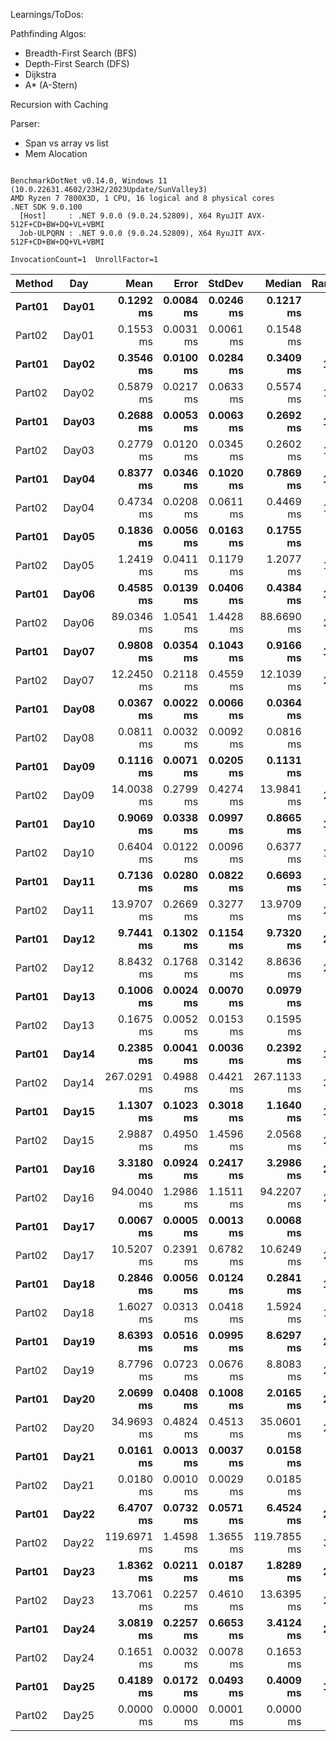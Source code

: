 Learnings/ToDos:

Pathfinding Algos:
- Breadth-First Search (BFS)
- Depth-First Search (DFS)
- Dijkstra
- A* (A-Stern)

Recursion with Caching

Parser:
- Span vs array vs list
- Mem Alocation


```

BenchmarkDotNet v0.14.0, Windows 11 (10.0.22631.4602/23H2/2023Update/SunValley3)
AMD Ryzen 7 7800X3D, 1 CPU, 16 logical and 8 physical cores
.NET SDK 9.0.100
  [Host]     : .NET 9.0.0 (9.0.24.52809), X64 RyuJIT AVX-512F+CD+BW+DQ+VL+VBMI
  Job-ULPQRN : .NET 9.0.0 (9.0.24.52809), X64 RyuJIT AVX-512F+CD+BW+DQ+VL+VBMI

InvocationCount=1  UnrollFactor=1  

```
| Method | Day   | Mean        | Error     | StdDev    | Median      | Rank | Gen0       | Gen1       | Gen2      | Allocated    |
|------- |------ |------------:|----------:|----------:|------------:|-----:|-----------:|-----------:|----------:|-------------:|
| **Part01** | **Day01** |   **0.1292 ms** | **0.0084 ms** | **0.0246 ms** |   **0.1217 ms** |    **6** |          **-** |          **-** |         **-** |     **177000 B** |
| Part02 | Day01 |   0.1553 ms | 0.0031 ms | 0.0061 ms |   0.1548 ms |    7 |          - |          - |         - |     203024 B |
| **Part01** | **Day02** |   **0.3546 ms** | **0.0100 ms** | **0.0284 ms** |   **0.3409 ms** |   **12** |          **-** |          **-** |         **-** |     **382952 B** |
| Part02 | Day02 |   0.5879 ms | 0.0217 ms | 0.0633 ms |   0.5574 ms |   15 |          - |          - |         - |     414904 B |
| **Part01** | **Day03** |   **0.2688 ms** | **0.0053 ms** | **0.0063 ms** |   **0.2692 ms** |   **11** |          **-** |          **-** |         **-** |     **420288 B** |
| Part02 | Day03 |   0.2779 ms | 0.0120 ms | 0.0345 ms |   0.2602 ms |   11 |          - |          - |         - |     430496 B |
| **Part01** | **Day04** |   **0.8377 ms** | **0.0346 ms** | **0.1020 ms** |   **0.7869 ms** |   **16** |          **-** |          **-** |         **-** |     **117776 B** |
| Part02 | Day04 |   0.4734 ms | 0.0208 ms | 0.0611 ms |   0.4469 ms |   14 |          - |          - |         - |     117776 B |
| **Part01** | **Day05** |   **0.1836 ms** | **0.0056 ms** | **0.0163 ms** |   **0.1755 ms** |    **9** |          **-** |          **-** |         **-** |     **297432 B** |
| Part02 | Day05 |   1.2419 ms | 0.0411 ms | 0.1179 ms |   1.2077 ms |   18 |          - |          - |         - |     286600 B |
| **Part01** | **Day06** |   **0.4585 ms** | **0.0139 ms** | **0.0406 ms** |   **0.4384 ms** |   **14** |          **-** |          **-** |         **-** |     **357064 B** |
| Part02 | Day06 |  89.0346 ms | 1.0541 ms | 1.4428 ms |  88.6690 ms |   28 |          - |          - |         - |     808832 B |
| **Part01** | **Day07** |   **0.9808 ms** | **0.0354 ms** | **0.1043 ms** |   **0.9166 ms** |   **17** |          **-** |          **-** |         **-** |    **1657544 B** |
| Part02 | Day07 |  12.2450 ms | 0.2118 ms | 0.4559 ms |  12.1039 ms |   25 |          - |          - |         - |    4037096 B |
| **Part01** | **Day08** |   **0.0367 ms** | **0.0022 ms** | **0.0066 ms** |   **0.0364 ms** |    **4** |          **-** |          **-** |         **-** |      **24128 B** |
| Part02 | Day08 |   0.0811 ms | 0.0032 ms | 0.0092 ms |   0.0816 ms |    5 |          - |          - |         - |      42592 B |
| **Part01** | **Day09** |   **0.1116 ms** | **0.0071 ms** | **0.0205 ms** |   **0.1131 ms** |    **6** |          **-** |          **-** |         **-** |        **112 B** |
| Part02 | Day09 |  14.0038 ms | 0.2799 ms | 0.4274 ms |  13.9841 ms |   26 |          - |          - |         - |    1082848 B |
| **Part01** | **Day10** |   **0.9069 ms** | **0.0338 ms** | **0.0997 ms** |   **0.8665 ms** |   **17** |          **-** |          **-** |         **-** |     **487664 B** |
| Part02 | Day10 |   0.6404 ms | 0.0122 ms | 0.0096 ms |   0.6377 ms |   15 |          - |          - |         - |     394824 B |
| **Part01** | **Day11** |   **0.7136 ms** | **0.0280 ms** | **0.0822 ms** |   **0.6693 ms** |   **15** |          **-** |          **-** |         **-** |     **767032 B** |
| Part02 | Day11 |  13.9707 ms | 0.2669 ms | 0.3277 ms |  13.9709 ms |   26 |  1000.0000 |  1000.0000 | 1000.0000 |   18504008 B |
| **Part01** | **Day12** |   **9.7441 ms** | **0.1302 ms** | **0.1154 ms** |   **9.7320 ms** |   **24** |          **-** |          **-** |         **-** |    **1983552 B** |
| Part02 | Day12 |   8.8432 ms | 0.1768 ms | 0.3142 ms |   8.8636 ms |   23 |          - |          - |         - |    1983840 B |
| **Part01** | **Day13** |   **0.1006 ms** | **0.0024 ms** | **0.0070 ms** |   **0.0979 ms** |    **6** |          **-** |          **-** |         **-** |     **235400 B** |
| Part02 | Day13 |   0.1675 ms | 0.0052 ms | 0.0153 ms |   0.1595 ms |    8 |          - |          - |         - |     243248 B |
| **Part01** | **Day14** |   **0.2385 ms** | **0.0041 ms** | **0.0036 ms** |   **0.2392 ms** |   **10** |          **-** |          **-** |         **-** |     **305016 B** |
| Part02 | Day14 | 267.0291 ms | 0.4988 ms | 0.4421 ms | 267.1133 ms |   31 |          - |          - |         - |     305376 B |
| **Part01** | **Day15** |   **1.1307 ms** | **0.1023 ms** | **0.3018 ms** |   **1.1640 ms** |   **18** |          **-** |          **-** |         **-** |      **97792 B** |
| Part02 | Day15 |   2.9887 ms | 0.4950 ms | 1.4596 ms |   2.0568 ms |   21 |          - |          - |         - |     104504 B |
| **Part01** | **Day16** |   **3.3180 ms** | **0.0924 ms** | **0.2417 ms** |   **3.2986 ms** |   **21** |          **-** |          **-** |         **-** |    **3245016 B** |
| Part02 | Day16 |  94.0040 ms | 1.2986 ms | 1.1511 ms |  94.2207 ms |   29 | 25000.0000 | 24000.0000 | 2000.0000 | 1227578840 B |
| **Part01** | **Day17** |   **0.0067 ms** | **0.0005 ms** | **0.0013 ms** |   **0.0068 ms** |    **2** |          **-** |          **-** |         **-** |       **2448 B** |
| Part02 | Day17 |  10.5207 ms | 0.2391 ms | 0.6782 ms |  10.6249 ms |   24 |          - |          - |         - |    2729752 B |
| **Part01** | **Day18** |   **0.2846 ms** | **0.0056 ms** | **0.0124 ms** |   **0.2841 ms** |   **11** |          **-** |          **-** |         **-** |     **230992 B** |
| Part02 | Day18 |   1.6027 ms | 0.0313 ms | 0.0418 ms |   1.5924 ms |   19 |          - |          - |         - |     825752 B |
| **Part01** | **Day19** |   **8.6393 ms** | **0.0516 ms** | **0.0995 ms** |   **8.6297 ms** |   **23** |          **-** |          **-** |         **-** |   **26259264 B** |
| Part02 | Day19 |   8.7796 ms | 0.0723 ms | 0.0676 ms |   8.8083 ms |   23 |          - |          - |         - |   26246568 B |
| **Part01** | **Day20** |   **2.0699 ms** | **0.0408 ms** | **0.1008 ms** |   **2.0165 ms** |   **21** |          **-** |          **-** |         **-** |     **807936 B** |
| Part02 | Day20 |  34.9693 ms | 0.4824 ms | 0.4513 ms |  35.0601 ms |   27 |          - |          - |         - |     887512 B |
| **Part01** | **Day21** |   **0.0161 ms** | **0.0013 ms** | **0.0037 ms** |   **0.0158 ms** |    **3** |          **-** |          **-** |         **-** |      **13432 B** |
| Part02 | Day21 |   0.0180 ms | 0.0010 ms | 0.0029 ms |   0.0185 ms |    3 |          - |          - |         - |      12896 B |
| **Part01** | **Day22** |   **6.4707 ms** | **0.0732 ms** | **0.0571 ms** |   **6.4524 ms** |   **22** |          **-** |          **-** |         **-** |        **448 B** |
| Part02 | Day22 | 119.6971 ms | 1.4598 ms | 1.3655 ms | 119.7855 ms |   30 |          - |          - |         - |    3032504 B |
| **Part01** | **Day23** |   **1.8362 ms** | **0.0211 ms** | **0.0187 ms** |   **1.8289 ms** |   **20** |          **-** |          **-** |         **-** |    **3354544 B** |
| Part02 | Day23 |  13.7061 ms | 0.2257 ms | 0.4610 ms |  13.6395 ms |   26 |          - |          - |         - |   37361152 B |
| **Part01** | **Day24** |   **3.0819 ms** | **0.2257 ms** | **0.6653 ms** |   **3.4124 ms** |   **21** |          **-** |          **-** |         **-** |    **2725192 B** |
| Part02 | Day24 |   0.1651 ms | 0.0032 ms | 0.0078 ms |   0.1653 ms |    8 |          - |          - |         - |     264304 B |
| **Part01** | **Day25** |   **0.4189 ms** | **0.0172 ms** | **0.0493 ms** |   **0.4009 ms** |   **13** |          **-** |          **-** |         **-** |      **56112 B** |
| Part02 | Day25 |   0.0000 ms | 0.0000 ms | 0.0001 ms |   0.0000 ms |    1 |          - |          - |         - |         64 B |

